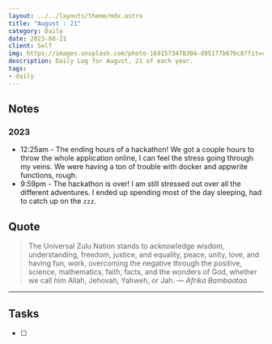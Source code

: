 ```yaml
---
layout: ../../layouts/theme/mdx.astro
title: "August : 21"
category: Daily
date: 2023-08-21
client: Self
img: https://images.unsplash.com/photo-1691573478304-d95177b676c8?fit=crop&q=85&w=1400&h=700
description: Daily Log for August, 21 of each year.
tags:
- daily
---
```


## Notes

### 2023
- 12:25am - The ending hours of a hackathon! We got a couple hours to throw the whole application online, I can feel the stress going through my veins. We were having a ton of trouble with docker and appwrite functions, rough.
- 9:59pm - The hackathon is over! I am still stressed out over all the different adventures. I ended up spending most of the day sleeping, had to catch up on the `zzz`.

## Quote

> The Universal Zulu Nation stands to acknowledge wisdom, understanding, freedom, justice, and equality, peace, unity, love, and having fun, work, overcoming the negative through the positive, science, mathematics, faith, facts, and the wonders of God, whether we call him Allah, Jehovah, Yahweh, or Jah.
> — <cite>Afrika Bambaataa</cite>

---

## Tasks

- [ ]